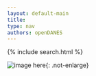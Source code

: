 ```yaml
---
layout: default-main
title:
type: nav
authors: openDANES
---
```


{% include search.html %}

![image here]({{site.baseurl}}/images/decoration/Koum_Omboû_(Ombos)._Vue_du_Grand_Temple_(NYPL_b14212718-1267869).jpg){: .not-enlarge}

